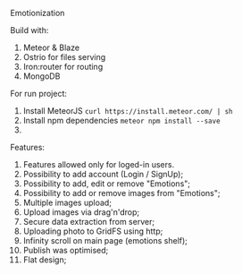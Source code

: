 Emotionization


Build with:
1. Meteor & Blaze
2. Ostrio for files serving
3. Iron:router for routing
4. MongoDB

For run project:
1. Install MeteorJS ```curl https://install.meteor.com/ | sh```
2. Install npm dependencies ```meteor npm install --save```
3.


Features:

1. Features allowed only for loged-in users.
2. Possibility to add account (Login / SignUp);
3. Possibility to add, edit or remove "Emotions";
4. Possibility to add or remove images from "Emotions";
5. Multiple images upload;
6. Upload images via drag'n'drop;
7. Secure data extraction from server;
8. Uploading photo to GridFS using http;
9. Infinity scroll on main page (emotions shelf);
10. Publish was optimised;
11. Flat design;

